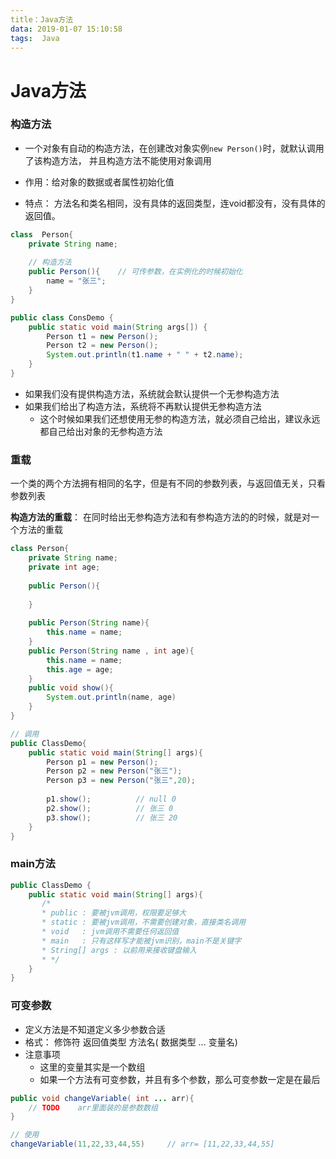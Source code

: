 ```yaml
---
title：Java方法
data: 2019-01-07 15:10:58
tags:  Java
---
```



# Java方法

### 构造方法
* 一个对象有自动的构造方法，在创建改对象实例`new Person()`时，就默认调用了该构造方法， 并且构造方法不能使用对象调用

* 作用：给对象的数据或者属性初始化值
* 特点： 方法名和类名相同，没有具体的返回类型，连void都没有，没有具体的返回值。

```java
class  Person{
    private String name;
    
    // 构造方法
    public Person(){    // 可传参数，在实例化的时候初始化
        name = "张三";
    }
}
```

```java
public class ConsDemo { 
    public static void main(String args[]) { 
        Person t1 = new Person(); 
        Person t2 = new Person(); 
        System.out.println(t1.name + " " + t2.name); 
    } 
}
```
* 如果我们没有提供构造方法，系统就会默认提供一个无参构造方法
* 如果我们给出了构造方法，系统将不再默认提供无参构造方法
  * 这个时候如果我们还想使用无参的构造方法，就必须自己给出，建议永远都自己给出对象的无参构造方法


### 重载
一个类的两个方法拥有相同的名字，但是有不同的参数列表，与返回值无关，只看参数列表

**构造方法的重载**： 在同时给出无参构造方法和有参构造方法的的时候，就是对一个方法的重载

```java
class Person{
    private String name; 
    private int age;
    
    public Person(){
        
    }
    
    public Person(String name){
        this.name = name;
    }
    public Person(String name , int age){
        this.name = name;
        this.age = age;
    }
    public void show(){
        System.out.println(name, age)
    }
}

// 调用
public ClassDemo{
    public static void main(String[] args){
        Person p1 = new Person();
        Person p2 = new Person("张三");
        Person p3 = new Person("张三",20);
        
        p1.show();          // null 0 
        p2.show();          // 张三 0
        p3.show();          // 张三 20
    }
}
```

### main方法
```java
public ClassDemo {
    public static void main(String[] args){
       /*
       * public : 要被jvm调用，权限要足够大
       * static : 要被jvm调用，不需要创建对象，直接类名调用
       * void   : jvm调用不需要任何返回值
       * main   : 只有这样写才能被jvm识别，main不是关键字
       * String[] args : 以前用来接收键盘输入
       * */
    }
}
```

### 可变参数
* 定义方法是不知道定义多少参数合适
* 格式： 修饰符 返回值类型 方法名( 数据类型 ... 变量名)
* 注意事项
  * 这里的变量其实是一个数组
  * 如果一个方法有可变参数，并且有多个参数，那么可变参数一定是在最后

```java
public void changeVariable( int ... arr){
    // TODO    arr里面装的是参数数组
}

// 使用
changeVariable(11,22,33,44,55)     // arr= [11,22,33,44,55]
```
